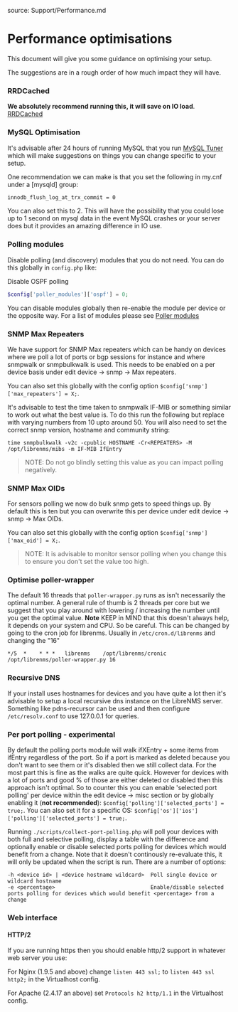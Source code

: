 source: Support/Performance.md
# Performance optimisations

This document will give you some guidance on optimising your setup.

The suggestions are in a rough order of how much impact they will have.

### RRDCached

**We absolutely recommend running this, it will save on IO load**. [RRDCached](http://docs.librenms.org/Extensions/RRDCached/)


### MySQL Optimisation

It's advisable after 24 hours of running MySQL that you run [MySQL Tuner](https://raw.githubusercontent.com/major/MySQLTuner-perl/master/mysqltuner.pl)
which will make suggestions on things you can change specific to your setup.

One recommendation we can make is that you set the following in my.cnf under a [mysqld] group: 

```bash
innodb_flush_log_at_trx_commit = 0
```

You can also set this to 2. This will have the possibility that you could lose up to 1 second on mysql data in the event
MySQL crashes or your server does but it provides an amazing difference in IO use.


### Polling modules

Disable polling (and discovery) modules that you do not need. You can do this globally in `config.php` like:

Disable OSPF polling
```php
$config['poller_modules']['ospf'] = 0;
```

You can disable modules globally then re-enable the module per device or the opposite way. For a list of modules please see
[Poller modules](http://docs.librenms.org/Support/Poller%20Support/)

### SNMP Max Repeaters

We have support for SNMP Max repeaters which can be handy on devices where we poll a lot of ports or bgp sessions for instance and 
where snmpwalk or snmpbulkwalk is used. This needs to be enabled on a per device basis under edit device -> snmp -> Max repeaters.

You can also set this globally with the config option `$config['snmp']['max_repeaters'] = X;`.

It's advisable to test the time taken to snmpwalk IF-MIB or something similar to work out what the best value is. To do this run the following 
but replace <REPEATERS> with varying numbers from 10 upto around 50. You will also need to set the correct snmp version, hostname and community string:

`time snmpbulkwalk -v2c -cpublic HOSTNAME -Cr<REPEATERS> -M /opt/librenms/mibs -m IF-MIB IfEntry`

> NOTE: Do not go blindly setting this value as you can impact polling negatively.

### SNMP Max OIDs

For sensors polling we now do bulk snmp gets to speed things up. By default this is ten but you can overwrite this per device under 
edit device -> snmp -> Max OIDs.

You can also set this globally with the config option `$config['snmp']['max_oid'] = X;`.

> NOTE: It is advisable to monitor sensor polling when you change this to ensure you don't set the value too high.

### Optimise poller-wrapper

The default 16 threads that `poller-wrapper.py` runs as isn't necessarily the optimal number. A general rule of thumb is 
2 threads per core but we suggest that you play around with lowering / increasing the number until you get the optimal value.
**Note** KEEP in MIND that this doesn't always help, it depends on your system and CPU. So be careful. 
This can be changed by going to the cron job for librenms. Usually in `/etc/cron.d/librenms` and changing the "16"

```
*/5  *    * * *   librenms    /opt/librenms/cronic /opt/librenms/poller-wrapper.py 16
```

### Recursive DNS

If your install uses hostnames for devices and you have quite a lot then it's advisable to setup a local recursive dns instance on the 
LibreNMS server. Something like pdns-recursor can be used and then configure `/etc/resolv.conf` to use 127.0.0.1 for queries.

### Per port polling - experimental

By default the polling ports module will walk ifXEntry + some items from ifEntry regardless of the port. So if a port is marked as deleted because you don't want to see them 
or it's disabled then we still collect data. For the most part this is fine as the walks are quite quick. However for devices with a lot of ports and good % of those are 
either deleted or disabled then this approach isn't optimal. So to counter this you can enable 'selected port polling' per device within the edit device -> misc section or by
globally enabling it (**not recommended**): `$config['polling']['selected_ports'] = true;`. You can also set it for a specific OS: `$config['os']['ios']['polling']['selected_ports'] = true;`. 

Running `./scripts/collect-port-polling.php` will poll your devices with both full and selective polling, display a table with the difference and optionally enable or disable selected ports polling for devices which would benefit from a change.
Note that it doesn't continously re-evaluate this, it will only be updated when the script is run. There are a number of options:

```
-h <device id> | <device hostname wildcard>  Poll single device or wildcard hostname
-e <percentage>                              Enable/disable selected ports polling for devices which would benefit <percentage> from a change
```

### Web interface

#### HTTP/2

If you are running https then you should enable http/2 support in whatever web server you use:

For Nginx (1.9.5 and above) change `listen 443 ssl;` to `listen 443 ssl http2;` in the Virtualhost config.

For Apache (2.4.17 an above) set `Protocols h2 http/1.1` in the Virtualhost config.
